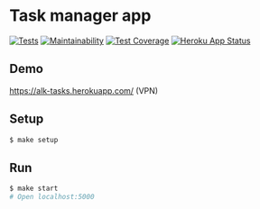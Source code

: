 # Task manager app

[![Tests](https://github.com/AlexandrKoliukh/backend-project-lvl4/workflows/Node%20CI/badge.svg)](https://github.com/hexlet-boilerplates/fastify-nodejs-application/actions)
[![Maintainability](https://api.codeclimate.com/v1/badges/e3da255bc4f555593e79/maintainability)](https://codeclimate.com/github/AlexandrKoliukh/backend-project-lvl4/maintainability)
[![Test Coverage](https://api.codeclimate.com/v1/badges/e3da255bc4f555593e79/test_coverage)](https://codeclimate.com/github/AlexandrKoliukh/backend-project-lvl4/test_coverage)
[![Heroku App Status](http://heroku-shields.herokuapp.com/alk-tasks)](https://alk-tasks.herokuapp.com)

## Demo

https://alk-tasks.herokuapp.com/ (VPN)

## Setup

```sh
$ make setup
```

## Run

```sh
$ make start
# Open localhost:5000
```
